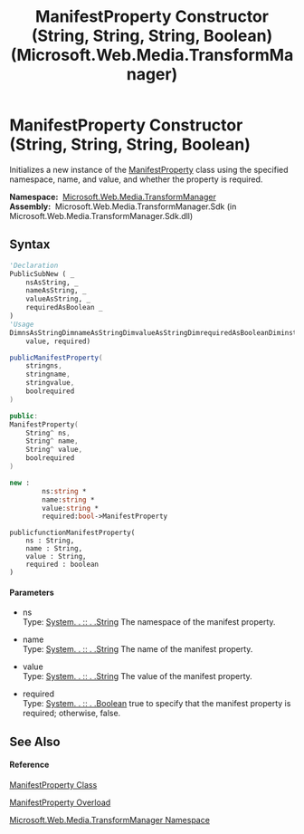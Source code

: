 ﻿---
title: ManifestProperty Constructor (String, String, String, Boolean) (Microsoft.Web.Media.TransformManager)
TOCTitle: ManifestProperty Constructor (String, String, String, Boolean)
ms:assetid: M:Microsoft.Web.Media.TransformManager.ManifestProperty.#ctor(System.String,System.String,System.String,System.Boolean)
ms:mtpsurl: https://msdn.microsoft.com/en-us/library/microsoft.web.media.transformmanager.manifestproperty.manifestproperty(v=VS.90)
ms:contentKeyID: 35520564
ms.date: 06/14/2012
mtps_version: v=VS.90
dev_langs:
- vb
- csharp
- c++
- fsharp
- jscript
api_location:
- Microsoft.Web.Media.TransformManager.Sdk.dll
api_name:
- Microsoft.Web.Media.TransformManager.ManifestProperty..ctor
api_type:
- Managed
topic_type:
- apiref
- kbSyntax
product_family_name: VS
ROBOTS: INDEX,FOLLOW
---

# ManifestProperty Constructor (String, String, String, Boolean)

Initializes a new instance of the [ManifestProperty](manifestproperty-class-microsoft-web-media-transformmanager.md) class using the specified namespace, name, and value, and whether the property is required.

**Namespace:**  [Microsoft.Web.Media.TransformManager](microsoft-web-media-transformmanager-namespace.md)  
**Assembly:**  Microsoft.Web.Media.TransformManager.Sdk (in Microsoft.Web.Media.TransformManager.Sdk.dll)

## Syntax

``` vb
'Declaration
PublicSubNew ( _
    nsAsString, _
    nameAsString, _
    valueAsString, _
    requiredAsBoolean _
)
'Usage
DimnsAsStringDimnameAsStringDimvalueAsStringDimrequiredAsBooleanDiminstanceAs NewManifestProperty(ns, name, _
    value, required)
```

``` csharp
publicManifestProperty(
    stringns,
    stringname,
    stringvalue,
    boolrequired
)
```

``` c++
public:
ManifestProperty(
    String^ ns, 
    String^ name, 
    String^ value, 
    boolrequired
)
```

``` fsharp
new : 
        ns:string * 
        name:string * 
        value:string * 
        required:bool->ManifestProperty
```

``` jscript
publicfunctionManifestProperty(
    ns : String, 
    name : String, 
    value : String, 
    required : boolean
)
```

#### Parameters

  - ns  
    Type: [System. . :: . .String](https://msdn.microsoft.com/en-us/library/s1wwdcbf\(v=vs.90\))  
    The namespace of the manifest property.  

<!-- end list -->

  - name  
    Type: [System. . :: . .String](https://msdn.microsoft.com/en-us/library/s1wwdcbf\(v=vs.90\))  
    The name of the manifest property.  

<!-- end list -->

  - value  
    Type: [System. . :: . .String](https://msdn.microsoft.com/en-us/library/s1wwdcbf\(v=vs.90\))  
    The value of the manifest property.  

<!-- end list -->

  - required  
    Type: [System. . :: . .Boolean](https://msdn.microsoft.com/en-us/library/a28wyd50\(v=vs.90\))  
    true to specify that the manifest property is required; otherwise, false.  

## See Also

#### Reference

[ManifestProperty Class](manifestproperty-class-microsoft-web-media-transformmanager.md)

[ManifestProperty Overload](manifestproperty-constructor-microsoft-web-media-transformmanager.md)

[Microsoft.Web.Media.TransformManager Namespace](microsoft-web-media-transformmanager-namespace.md)

